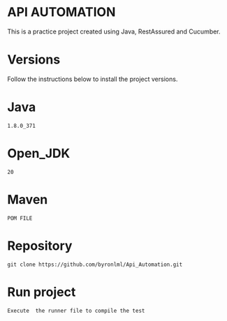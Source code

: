 # API AUTOMATION
This is a practice project created using Java, RestAssured and Cucumber.

# Versions
Follow the instructions below to install the project versions.

# Java
`1.8.0_371`
# Open_JDK
`20`
# Maven
`POM FILE`

# Repository

`git clone https://github.com/byronlml/Api_Automation.git`

# Run project
`Execute  the runner file to compile the test`
